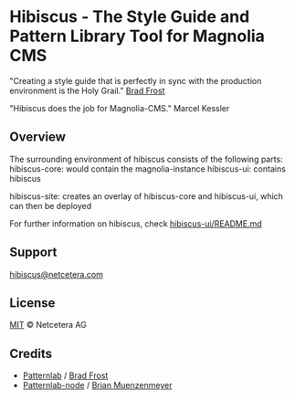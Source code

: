 # Hibiscus - The Style Guide and Pattern Library Tool for Magnolia CMS

"Creating a style guide that is perfectly in sync with the production environment is the Holy Grail."
[Brad Frost](http://bradfrost.com/blog/post/style-guide-best-practices/)

"Hibiscus does the job for Magnolia-CMS." Marcel Kessler

## Overview

The surrounding environment of hibiscus consists of the following parts:
hibiscus-core: would contain the magnolia-instance
hibiscus-ui: contains hibiscus

hibiscus-site: creates an overlay of hibiscus-core and hibiscus-ui, which can then be deployed

For further information on hibiscus, check [hibiscus-ui/README.md](hibiscus-ui/README.md)

## Support

[hibiscus@netcetera.com](mailto:hibiscus@netcetera.com)

## License

[MIT](http://opensource.org/licenses/MIT) © Netcetera AG

## Credits

* [Patternlab](http://patternlab.io/) / [Brad Frost](https://github.com/bradfrost)
* [Patternlab-node](https://github.com/pattern-lab/patternlab-node)  / [Brian Muenzenmeyer](https://github.com/bmuenzenmeyer)
